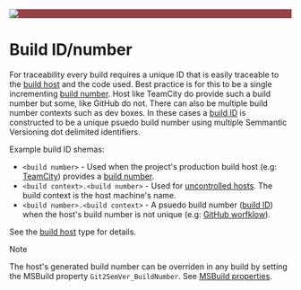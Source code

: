 ﻿---
uid: build-id
---

<div style="background-color:#944248;padding:0px;margin-bottom:0.5em">
  <img src="https://noetictools.github.io/Git2SemVer.MSBuild/Images/Git2SemVer_banner_840x70.png"/>
</div>

# Build ID/number

For traceability every build requires a unique ID that is easily traceable to the [build host](xref:build-hosts) and the code used.
Best practice is for this to be a single incrementing [build number](xref:glossary#build-number). 
Host like TeamCity do provide such a build number but some, like GitHub do not.
There can also be multiple build number contexts such as dev boxes. 
In these cases a [build ID](xref:glossary#build-id) is constructed to be a unique psuedo build number using multiple Semmantic Versioning dot delimited identifiers.

Example build ID shemas:

* `<build number>`  - Used when the project's production build host (e.g: [TeamCity](xref:teamcity)) provides a [build number](xref:glossary#build-number).
* `<build context>.<build number>` - Used for [uncontrolled hosts](xref:uncontrolled-host). The build context is the host machine's name.
* `<build number>.<build context>` - A psuedo build number ([build ID](xref:glossary#build-id)) when the host's build number is not unique (e.g: [GitHub worfklow](xref:github-workflows)).

See the [build host](xref:build-hosts) type for details.

> [!NOTE]
> The host's generated build number can be overriden in any build by setting the MSBuild property `Git2SemVer_BuildNumber`.
> See [MSBuild properties](xref:msbuild-properties).